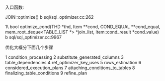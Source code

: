 入口函数:

JOIN::optimize()
b sql/sql_optimizer.cc:262

1\ bool optimize_cond(THD *thd, Item **cond, COND_EQUAL **cond_equal,
                   mem_root_deque<TABLE_LIST *> *join_list,
                   Item::cond_result *cond_value)
b sql/sql_optimizer.cc:9967

优化大概分下面几个步骤 

1	condition_processing
2	substitute_generated_columns
3	table_dependencies
4	ref_optimizer_key_uses
5	rows_estimation
6	considered_execution_plans
7	attaching_conditions_to_tables
8	finalizing_table_conditions
9	refine_plan

